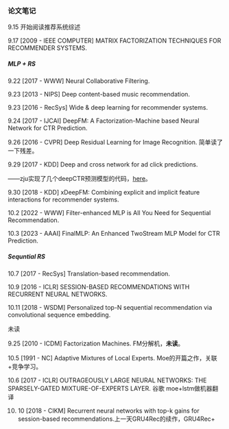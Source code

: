 ### 论文笔记

9.15 开始阅读推荐系统综述

9.17 [2009 - IEEE COMPUTER] MATRIX  FACTORIZATION  TECHNIQUES FOR  RECOMMENDER  SYSTEMS.

##### MLP + RS

9.22 [2017 - WWW] Neural Collaborative Filtering.

9.23 [2013 - NIPS] Deep content-based music recommendation.

9.23 [2016 - RecSys] Wide \& deep learning for recommender systems.

9.24 [2017 - IJCAI] DeepFM: A Factorization-Machine based Neural Network for CTR Prediction.

9.26 [2016 - CVPR] Deep Residual Learning for Image Recognition. 简单读了一下残差。

9.29 [2017 - KDD] Deep and cross network for ad click predictions. 

——zju实现了几个deepCTR预测模型的代码，[here](https://github.com/shenweichen/DeepCTR-Torch/?tab=readme-ov-file)。

9.30 [2018 - KDD] xDeepFM: Combining explicit and implicit feature interactions for recommender systems.

10.2 [2022 - WWW] Filter-enhanced MLP is All You Need for Sequential Recommendation.

10.3 [2023 - AAAI] FinalMLP: An Enhanced TwoStream MLP Model for CTR Prediction.

##### Sequntial RS

10.7 [2017 - RecSys] Translation-based recommendation.

10.9 [2016 - ICLR] SESSION-BASED RECOMMENDATIONS WITH  RECURRENT NEURAL NETWORKS.

10.11 [2018 - WSDM] Personalized top-N sequential recommendation via convolutional sequence embedding.



未读

9.25 [2010 - ICDM] Factorization Machines. FM分解机，**未读**。

10.5 [1991 - NC] Adaptive Mixtures of Local Experts.  Moe的开篇之作，关联+竞争学习。

10.6 [2017 - ICLR] OUTRAGEOUSLY LARGE NEURAL NETWORKS: THE SPARSELY-GATED MIXTURE-OF-EXPERTS LAYER.  谷歌  moe+lstm做机器翻译

10. 10 [2018 - CIKM] Recurrent neural networks with top-k gains for session-based recommendations.上一天GRU4Rec的续作，GRU4Rec+
